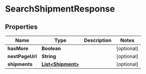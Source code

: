 
# SearchShipmentResponse

## Properties
Name | Type | Description | Notes
------------ | ------------- | ------------- | -------------
**hasMore** | **Boolean** |  |  [optional]
**nextPageUrl** | **String** |  |  [optional]
**shipments** | [**List&lt;Shipment&gt;**](Shipment.md) |  |  [optional]



